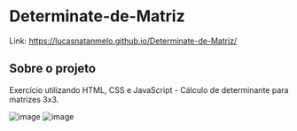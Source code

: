 # Determinate-de-Matriz

Link: https://lucasnatanmelo.github.io/Determinate-de-Matriz/

## Sobre o projeto

Exercício utilizando HTML, CSS e JavaScript - Cálculo de determinante para matrizes 3x3.

![image](https://user-images.githubusercontent.com/100950738/169662870-404e747a-8428-437b-afa9-c831f1c55fa6.png)
![image](https://user-images.githubusercontent.com/100950738/169662907-40e2fca4-7a93-4393-bdd5-084ed8d37e2d.png)
